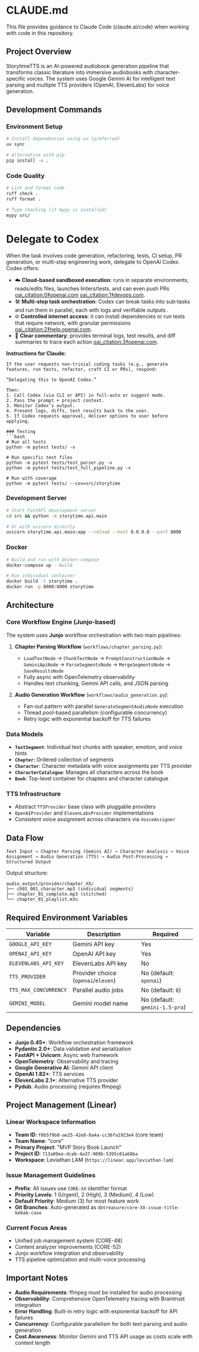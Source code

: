 # CLAUDE.md

This file provides guidance to Claude Code (claude.ai/code) when working with code in this repository.

## Project Overview

StorytimeTTS is an AI-powered audiobook generation pipeline that transforms classic literature into immersive audiobooks with character-specific voices. The system uses Google Gemini AI for intelligent text parsing and multiple TTS providers (OpenAI, ElevenLabs) for voice generation.

## Development Commands

### Environment Setup
```bash
# Install dependencies using uv (preferred)
uv sync

# Alternative with pip
pip install -e .
```

### Code Quality
```bash
# Lint and format code
ruff check .
ruff format .

# Type checking (if mypy is installed)
mypy src/
```

# Delegate to Codex

When the task involves code generation, refactoring, tests, CI setup, PR generation, or multi-step engineering work, delegate to OpenAI Codex. Codex offers:

- ☁️ **Cloud-based sandboxed execution**: runs in separate environments, reads/edits files, launches linters/tests, and can even push PRs  [oai_citation:0‡openai.com](https://openai.com/index/introducing-codex/?utm_source=chatgpt.com) [oai_citation:1‡devops.com](https://devops.com/openai-codex-transforming-software-development-with-ai-agents/?utm_source=chatgpt.com).
- 🛠 **Multi-step task orchestration**: Codex can break tasks into sub‑tasks and run them in parallel, each with logs and verifiable outputs .
- 🌐 **Controlled internet access**: it can install dependencies or run tests that require network, with granular permissions  [oai_citation:2‡help.openai.com](https://help.openai.com/en/articles/11428266-codex-changelog?utm_source=chatgpt.com).
- 💬 **Clear commentary**: provides terminal logs, test results, and diff summaries to trace each action  [oai_citation:3‡openai.com](https://openai.com/index/introducing-codex/?utm_source=chatgpt.com).

**Instructions for Claude:**

```text
If the user requests non-trivial coding tasks (e.g., generate features, run tests, refactor, craft CI or PRs), respond:

“Delegating this to OpenAI Codex.”

Then:
1. Call Codex (via CLI or API) in full-auto or suggest mode.
2. Pass the prompt + project context.
3. Monitor Codex’s output.
4. Present logs, diffs, test results back to the user.
5. If Codex requests approval, deliver options to user before applying.

### Testing
```bash
# Run all tests
python -m pytest tests/ -v

# Run specific test files
python -m pytest tests/test_parser.py -v
python -m pytest tests/test_full_pipeline.py -v

# Run with coverage
python -m pytest tests/ --cov=src/storytime
```

### Development Server
```bash
# Start FastAPI development server
cd src && python -m storytime.api.main

# Or with uvicorn directly
uvicorn storytime.api.main:app --reload --host 0.0.0.0 --port 8000
```

### Docker
```bash
# Build and run with docker-compose
docker-compose up --build

# Run individual container
docker build -t storytime .
docker run -p 8000:8000 storytime
```

## Architecture

### Core Workflow Engine (Junjo-based)
The system uses **Junjo** workflow orchestration with two main pipelines:

1. **Chapter Parsing Workflow** (`workflows/chapter_parsing.py`):
   - `LoadTextNode` → `ChunkTextNode` → `PromptConstructionNode` → `GeminiApiNode` → `ParseSegmentsNode` → `MergeSegmentsNode` → `SaveResultsNode`
   - Fully async with OpenTelemetry observability
   - Handles text chunking, Gemini API calls, and JSON parsing

2. **Audio Generation Workflow** (`workflows/audio_generation.py`):
   - Fan-out pattern with parallel `GenerateSegmentAudioNode` execution
   - Thread pool-based parallelism (configurable concurrency)
   - Retry logic with exponential backoff for TTS failures

### Data Models
- **`TextSegment`**: Individual text chunks with speaker, emotion, and voice hints
- **`Chapter`**: Ordered collection of segments
- **`Character`**: Character metadata with voice assignments per TTS provider
- **`CharacterCatalogue`**: Manages all characters across the book
- **`Book`**: Top-level container for chapters and character catalogue

### TTS Infrastructure
- Abstract `TTSProvider` base class with pluggable providers
- `OpenAIProvider` and `ElevenLabsProvider` implementations
- Consistent voice assignment across characters via `VoiceAssigner`

## Data Flow

```
Text Input → Chapter Parsing (Gemini AI) → Character Analysis → Voice Assignment → Audio Generation (TTS) → Audio Post-Processing → Structured Output
```

Output structure:
```
audio_output/provider/chapter_XX/
├── ch01_001_character.mp3 (individual segments)
├── chapter_01_complete.mp3 (stitched)
└── chapter_01_playlist.m3u
```

## Required Environment Variables

| Variable | Description | Required |
|----------|-------------|----------|
| `GOOGLE_API_KEY` | Gemini API key | Yes |
| `OPENAI_API_KEY` | OpenAI API key | Yes |
| `ELEVENLABS_API_KEY` | ElevenLabs API key | No |
| `TTS_PROVIDER` | Provider choice (`openai`/`eleven`) | No (default: `openai`) |
| `TTS_MAX_CONCURRENCY` | Parallel audio jobs | No (default: `8`) |
| `GEMINI_MODEL` | Gemini model name | No (default: `gemini-1.5-pro`) |

## Dependencies

- **Junjo 0.45+**: Workflow orchestration framework
- **Pydantic 2.0+**: Data validation and serialization
- **FastAPI + Uvicorn**: Async web framework
- **OpenTelemetry**: Observability and tracing
- **Google Generative AI**: Gemini API client
- **OpenAI 1.82+**: TTS services
- **ElevenLabs 2.1+**: Alternative TTS provider
- **Pydub**: Audio processing (requires ffmpeg)

## Project Management (Linear)

### Linear Workspace Information
- **Team ID**: `f8b5f9b8-ae25-42e8-8a4a-cc36fa1923e4` (core team)
- **Team Name**: "core"
- **Primary Project**: "MVP Story Book Launch"
- **Project ID**: `713a09ee-dceb-4a37-909b-5395c01a68ba`
- **Workspace**: Leviathan LAM (`https://linear.app/leviathan-lam`)

### Issue Management Guidelines
- **Prefix**: All issues use `CORE-XX` identifier format
- **Priority Levels**: 1 (Urgent), 2 (High), 3 (Medium), 4 (Low)
- **Default Priority**: Medium (3) for most feature work
- **Git Branches**: Auto-generated as `dbtreasure/core-XX-issue-title-kebab-case`

### Current Focus Areas
- Unified job management system (CORE-48)
- Content analyzer improvements (CORE-52)
- Junjo workflow integration and observability
- TTS pipeline optimization and multi-voice processing

## Important Notes

- **Audio Requirements**: ffmpeg must be installed for audio processing
- **Observability**: Comprehensive OpenTelemetry tracing with Braintrust integration
- **Error Handling**: Built-in retry logic with exponential backoff for API failures
- **Concurrency**: Configurable parallelism for both text parsing and audio generation
- **Cost Awareness**: Monitor Gemini and TTS API usage as costs scale with content length
